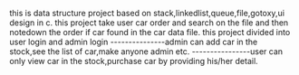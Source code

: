 this is data structure project based on stack,linkedlist,queue,file,gotoxy,ui design in c.
this project take user car order and search on the file and then notedown the order if car found in the car data file.
this project divided into user login and admin login
---------------admin can add car in the stock,see the list of car,make anyone admin etc.
----------------user can only view car in the stock,purchase car by providing his/her detail.

